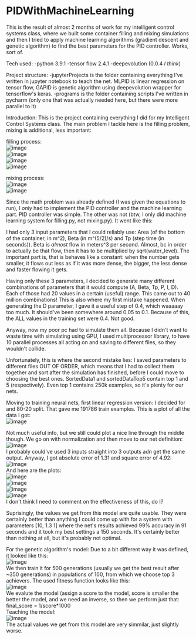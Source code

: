 # PIDWithMachineLearning
This is the result of almost 2 months of work for my intelligent control systems class, where we built some container filling and mixing simulations and then I tried to apply machine learning algorithms (gradient descent and genetic algorithm) to find the best parameters for the PID controller. Works, sort of.

Tech used:
-python 3.9.1
-tensor flow 2.4.1
-deepevolution (0.0.4 *I think*)

Project structure:
-jupyterProjects is the folder containing everything I've written in jupyter notebook to teach the net. MLPID is linear regression on tensor flow, GAPID is genetic algorithm using deepevolution wrapper for tensorflow's keras.
-programs is the folder containing scripts I've written in pycharm (only one that was actually needed here, but there were more parallel to it)

Introduction:
  This is the project containing everything I did for my Intelligent Control Systems class. The main problem I tackle here is the filling problem, mixing is additional, less important:

filling process:<br />
![image](https://user-images.githubusercontent.com/49408414/120939845-45db2900-c71a-11eb-9d00-b547afffe7b6.png)<br />
![image](https://user-images.githubusercontent.com/49408414/120939849-4e336400-c71a-11eb-8c8b-362b368c5df6.png)<br />
![image](https://user-images.githubusercontent.com/49408414/120939882-7b801200-c71a-11eb-94a8-90d4b99e8953.png)<br />
![image](https://user-images.githubusercontent.com/49408414/120940046-6e175780-c71b-11eb-845f-f87558df5b43.png)<br />

mixing process:<br />
![image](https://user-images.githubusercontent.com/49408414/120939820-22b07980-c71a-11eb-837d-1287a98849ad.png)<br />
![image](https://user-images.githubusercontent.com/49408414/120939866-61deca80-c71a-11eb-8f0e-e6a1fb20eff5.png)<br />

  Since the math problem was already defined (I was given the equations to run), I *only* had to implement the PID controller and the machine learning part. PID controller was simple. The other was not (btw, I only did machine learning system for filling.py, not mixing.py). It went like this:
  
  I had only 3 input parameters that I could reliably use: Area (of the bottom of the container, in m^2), Beta (in m^(5/2)/s) and Tp (step time (in seconds)). Beta is *almost* flow in meters^3 per second. Almost, bc in order to actually be that flow, then it has to be multiplied by sqrt(water_level). The important part is, that is behaves like a constant: when the number gets smaller, it flows out less as if it was more dense, the bigger, the less dense and faster flowing it gets.
  
  Having only these 3 parameters, I decided to generate many different combinations of parameters that it would compute (A, Beta, Tp, P, I, D). Each of those had 20 values in a certain (useful) range. This came out to 40 million combinations! This is also where my first mistake happened. When generating the D parameter, I gave it a useful step of 0.4, which waaaaay too much. It should've been somewhere around 0.05 to 0.1. Because of this, the ALL values in the training set were 0.4. Not good.
  
  Anyway, now my poor pc had to simulate them all. Because I didn't want to waste time with simulating using GPU, I used multiprocessor library, to have 10 parallel processes all acting on and saving to different files, so they wouldn't collide.
  
  Unfortunately, this is where the second mistake lies: I saved parameters to different files OUT OF ORDER, which means that I had to collect them together and sort after the simulation has finished, before I could move to choosing the best ones. SortedData1 and sortedDataTop5 contain top 1 and 5 (respectively). Even top 1 contains 250k examples, so it's plenty for our nets.
  
Moving to training neural nets, first linear regression version:
I decided for and 80-20 split. That gave me 191786 train examples. This is a plot of all the data I got:<br />
![image](https://user-images.githubusercontent.com/49408414/120940469-bfc0e180-c71d-11eb-9315-8cf818e74535.png)<br />

Not much useful info, but we still could plot a nice line through the middle though. We go on with normalization and then move to our net definition:<br />
![image](https://user-images.githubusercontent.com/49408414/120940914-06afd680-c720-11eb-9610-a3947939ddd8.png)<br />
I probably could've used 3 inputs straight into 3 outputs adn get the same output. Anyway, I got absolute error of 1.31 and square error of 4.92:<br />
![image](https://user-images.githubusercontent.com/49408414/120941140-5fcc3a00-c721-11eb-91fc-d3bd1b8ece15.png)<br />
And here are the plots:<br />
![image](https://user-images.githubusercontent.com/49408414/120941209-b8033c00-c721-11eb-8cff-7cf6cbcb7df5.png)<br />
![image](https://user-images.githubusercontent.com/49408414/120941240-d6693780-c721-11eb-8c87-38f126863ce5.png)<br />
![image](https://user-images.githubusercontent.com/49408414/120941259-e6811700-c721-11eb-983a-e58a0717c207.png)<br />
![image](https://user-images.githubusercontent.com/49408414/120941288-0fa1a780-c722-11eb-8c87-f1cf17939319.png)<br />
I don't think I need to comment on the effectiveness of this, do I?

Suprisingly, the values we get from this model are quite usable. They were certainly better than anything I could come up with for a system with parameters [10, 1.3 1] where the net's results achieved 99% accuracy in 91 seconds and it took my best settings a 150 seconds. It's certainly better than nothing at all, but it's probably not optimal. 

  For the genetic algorithm's model:
Due to a bit different way it was defined, it looked like this:<br />
![image](https://user-images.githubusercontent.com/49408414/120941514-678cde00-c723-11eb-8ee4-2c35fa703c3b.png)<br />
We then train it for 500 generations (usually we get the best result after ~350 generations) in populations of 100, from which we choose top 3 achievers. The used fitness function looks like this:<br />
![image](https://user-images.githubusercontent.com/49408414/120941596-bc305900-c723-11eb-9dfc-39777ca39791.png)<br />
We evalute the model (assign a score to the model, score is smaller the better the model, and we need an inverse, so then we perform just that:
final_score = 1/score\*1000<br />
Teaching the model:<br />
![image](https://user-images.githubusercontent.com/49408414/120941751-c2730500-c724-11eb-82c5-dd1481ebc978.png)<br />
The actual values we get from this model are very simmilar, just slightly worse.
